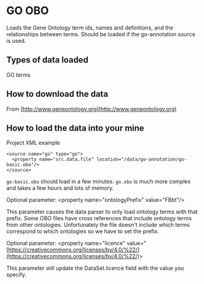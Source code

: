 # GO OBO

Loads the Gene Ontology term ids, names and definitions, and the relationships between terms. Should be loaded if the go-annotation source is used.

## Types of data loaded

GO terms

## How to download the data

From [http://www.geneontology.org](http://www.geneontology.org)

## How to load the data into your mine

Project XML example

```markup
<source name="go" type="go">
  <property name="src.data.file" location="/data/go-annotation/go-basic.obo"/>            
</source>
```

`go-basic.obo` should load in a few minutes. `go.obo` is much more complex and takes a few hours and lots of memory.

Optional parameter: &lt;property name="ontologyPrefix" value="FBbt"/&gt;

This parameter causes the data parser to only load ontology terms with that prefix. Some OBO files have cross references that include ontology terms from other ontologies. Unfortunately the file doesn't include which terms correspond to which ontologies so we have to set the prefix.

Optional parameter: &lt;property name="licence" value="[https://creativecommons.org/licenses/by/4.0/%22/](https://creativecommons.org/licenses/by/4.0/%22/)&gt;

This parameter will update the DataSet.licence field with the value you specify.

